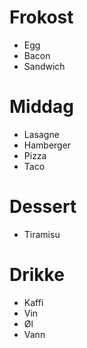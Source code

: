 # Frokost

* Egg
* Bacon
* Sandwich

# Middag

* Lasagne
* Hamberger
* Pizza
* Taco

# Dessert

* Tiramisu

# Drikke

* Kaffi
* Vin
* Øl
* Vann

